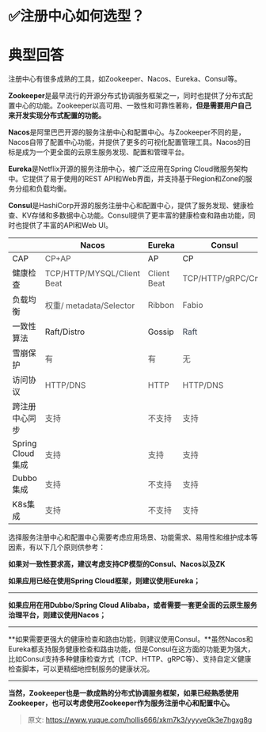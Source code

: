 # ✅注册中心如何选型？

# 典型回答


注册中心有很多成熟的工具，如Zookeeper、Nacos、Eureka、Consul等。



**Zookeeper**是最早流行的开源分布式协调服务框架之一，同时也提供了分布式配置中心的功能。Zookeeper以高可用、一致性和可靠性著称，**但是需要用户自己来开发实现分布式配置的功能。**



**Nacos**是阿里巴巴开源的服务注册中心和配置中心。与Zookeeper不同的是，Nacos自带了配置中心功能，并提供了更多的可视化配置管理工具。Nacos的目标是成为一个更全面的云原生服务发现、配置和管理平台。



**Eureka**是Netflix开源的服务注册中心，被广泛应用在Spring Cloud微服务架构中。它提供了易于使用的REST API和Web界面，并支持基于Region和Zone的服务分组和负载均衡。



**Consul**是HashiCorp开源的服务注册中心和配置中心，提供了服务发现、健康检查、KV存储和多数据中心功能。Consul提供了更丰富的健康检查和路由功能，同时也提供了丰富的API和Web UI。





| | Nacos	 | Eureka	 | Consul	 | Zookeeper |
| --- | --- | --- | --- | --- |
| CAP | <font style="color:rgb(79, 79, 79);">CP+AP</font> | AP | CP | CP |
| 健康检查 | <font style="color:rgb(79, 79, 79);">TCP/HTTP/MYSQL/Client Beat</font> | <font style="color:rgb(79, 79, 79);">Client Beat</font> | <font style="color:rgb(79, 79, 79);">TCP/HTTP/gRPC/Cmd</font> | <font style="color:rgb(79, 79, 79);">Keep Alive</font> |
| 负载均衡 | <font style="color:rgb(79, 79, 79);">权重/   </font><font style="color:rgb(79, 79, 79);">metadata/Selector</font> | <font style="color:rgb(79, 79, 79);">Ribbon</font> | <font style="color:rgb(79, 79, 79);">Fabio</font> | <font style="color:rgb(79, 79, 79);">—</font> |
| 一致性算法 | Raft/Distro | Gossip | <font style="color:rgb(55, 65, 81);background-color:rgb(247, 247, 248);">Raft</font> | ZAB |
| 雪崩保护 | <font style="color:rgb(79, 79, 79);">有</font> | <font style="color:rgb(79, 79, 79);">有</font> | <font style="color:rgb(79, 79, 79);">无</font> | <font style="color:rgb(79, 79, 79);">无</font> |
| 访问协议 | <font style="color:rgb(79, 79, 79);">HTTP/DNS</font> | <font style="color:rgb(79, 79, 79);">HTTP</font> | <font style="color:rgb(79, 79, 79);">HTTP/DNS</font> | <font style="color:rgb(79, 79, 79);">TCP</font> |
| 跨注册中心同步 | <font style="color:rgb(79, 79, 79);">支持</font> | <font style="color:rgb(79, 79, 79);">不支持</font> | <font style="color:rgb(79, 79, 79);">支持</font> | <font style="color:rgb(79, 79, 79);">不支持</font> |
| Spring Cloud集成 | <font style="color:rgb(79, 79, 79);">支持</font> | <font style="color:rgb(79, 79, 79);">支持</font> | <font style="color:rgb(79, 79, 79);">支持</font> | <font style="color:rgb(79, 79, 79);">支持</font> |
| Dubbo集成 | <font style="color:rgb(79, 79, 79);">支持</font> | <font style="color:rgb(79, 79, 79);">不支持</font> | <font style="color:rgb(79, 79, 79);">支持</font> | <font style="color:rgb(79, 79, 79);">支持</font> |
| K8s集成 | <font style="color:rgb(79, 79, 79);">支持</font> | <font style="color:rgb(79, 79, 79);">不支持</font> | <font style="color:rgb(79, 79, 79);">支持</font> | <font style="color:rgb(79, 79, 79);">支持</font> |




选择服务注册中心和配置中心需要考虑应用场景、功能需求、易用性和维护成本等因素，有以下几个原则供参考：



**如果对一致性要求高，建议考虑支持CP模型的Consul、Nacos以及ZK**



**如果应用已经在使用Spring Cloud框架，则建议使用Eureka；**

****

**如果应用在用Dubbo/Spring Cloud Alibaba，或者需要一套更全面的云原生服务治理平台，则建议使用Nacos；**

****

**如果需要更强大的健康检查和路由功能，则建议使用Consul。**虽然Nacos和Eureka都支持服务健康检查和路由功能，但是Consul在这方面的功能更为强大，比如Consul支持多种健康检查方式（TCP、HTTP、gRPC等）、支持自定义健康检查脚本，可以更精细地控制服务的健康状况。

****

**当然，Zookeeper也是一款成熟的分布式协调服务框架，如果已经熟悉使用Zookeeper，也可以考虑使用Zookeeper作为服务注册中心和配置中心。**



> 原文: <https://www.yuque.com/hollis666/xkm7k3/yyyve0k3e7hgxg8g>